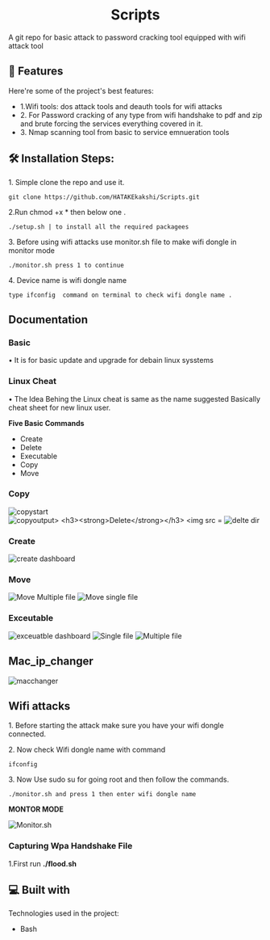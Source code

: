 <h1 id="title" align="center">Scripts</h1>

<p id="description">A git repo for basic attack to password cracking tool equipped with wifi attack tool</p>

  
  
<h2>🧐 Features</h2>

Here're some of the project's best features:

*   1.Wifi tools: dos attack tools and deauth tools for wifi attacks
*   2\. For Password cracking of any type from wifi handshake to pdf and zip and brute forcing the services everything covered in it.
*   3\. Nmap scanning tool from basic to service emnueration tools

<h2>🛠️ Installation Steps:</h2>

<p>1. Simple clone the repo and use it.</p>

```
git clone https://github.com/HATAKEkakshi/Scripts.git
```

<p>2.Run chmod +x * then below one .</p>

```
./setup.sh | to install all the required packagees
```

<p>3. Before using wifi attacks use monitor.sh file to make wifi dongle in monitor mode</p>

```
./monitor.sh press 1 to continue
```

<p>4. Device name is wifi dongle name</p>

```
type ifconfig  command on terminal to check wifi dongle name .
```
<h2>Documentation</h2>
  <h3>Basic</h3>
  <p> • It is for basic update and upgrade for debain linux sysstems</p>
  <h3> Linux Cheat</h3>
  <p> • The Idea Behing the Linux cheat is same as the name suggested Basically cheat sheet for new linux user. </p>
  <p><strong>Five Basic Commands</strong></p>
  <ul>
    <li>Create</li>
    <li>Delete</li>
    <li>Executable</li>
    <li>Copy</li>
    <li>Move</li>
  </ul>
    <h3><strong>Copy</strong></h3>
    <img src = "Images/copystart.png" alt="copystart">
    <img src = "Images/copyoutput.png" alt="copyoutput>
    <h3><strong>Delete</strong></h3>
    <img src = "Images/Delfile.png" alt="delete file">
    <img src = "Images/deldir.png" alt="delte dir">
    <h3><strong>Create</strong></h3>
     <img src = "Images/Create.png" alt="create dashboard">
    <h3><strong>Move</strong></h3>
      <img src = "Images/movemulti.png" alt="Move Multiple file">
      <img src = "Images/movesingle.png" alt="Move single file">
    <h3><strong>Exceutable</strong></h3>
      <img src = "Images/exceutabledashboard.png" alt="exceuatble dashboard">
      <img src = "Images/excetuablesinglefile.png" alt="Single file">
      <img src = "Images/executablemultiple file.png" alt="Multiple file">
    <h2>Mac_ip_changer</h2>
       <img src = "Images/mac.png" alt="macchanger">
    <h2>Wifi attacks</h2>
      <p>1. Before starting the attack make sure you have your wifi dongle connected.</p>
      <p>2. Now check Wifi dongle name with command </p>

```
ifconfig
```

<p>3. Now Use sudo su for going root and then follow the commands.</p>

```
./monitor.sh and press 1 then enter wifi dongle name
```
<p><strong>MONTOR MODE</strong></p>
<img src = "Images/exampleofmonitor.sh.png" alt="Monitor.sh">
  <h3>Capturing Wpa Handshake File</h3>
    <p>1.First run <strong>./flood.sh</strong></p>
  <h2>💻 Built with</h2>

Technologies used in the project:

*   Bash
